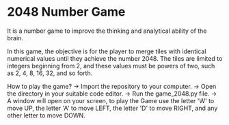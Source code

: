 # 2048 Number Game
It is a number game to improve the thinking and analytical ability of the brain.

In this game, the objective is for the player to merge tiles with identical numerical values until they achieve the number 2048. The tiles are limited to integers beginning from 2, and these values must be powers of two, such as 2, 4, 8, 16, 32, and so forth.


How to play the game?
  -> Import the repository to your computer.
  -> Open the directory in your suitable code editor.
  -> Run the game_2048.py file.
  -> A window will open on your screen, to play the Game use the letter 'W' to move UP, 
     the letter 'A' to move LEFT, the letter 'D' to move RIGHT, and 
     any other letter to move DOWN.
